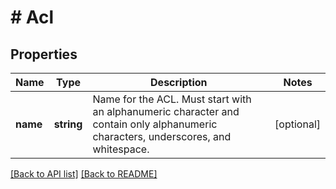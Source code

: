 # # Acl

## Properties

Name | Type | Description | Notes
------------ | ------------- | ------------- | -------------
**name** | **string** | Name for the ACL. Must start with an alphanumeric character and contain only alphanumeric characters, underscores, and whitespace. | [optional]

[[Back to API list]](../../README.md#endpoints) [[Back to README]](../../README.md)
